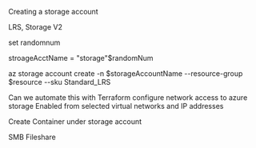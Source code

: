 Creating a storage account

  LRS, Storage V2 

set randomnum

stroageAcctName = "storage"$randomNum

az storage account create -n $storageAccountName --resource-group $resource --sku Standard_LRS

Can we automate this with Terraform
configure network access to azure storage
  Enabled from selected virtual networks and IP addresses


Create Container under storage account

SMB Fileshare
